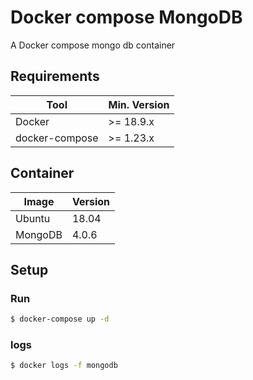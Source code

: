 # Docker compose MongoDB

A Docker compose mongo db container

## Requirements

<table>
  <thead>
    <tr>
        <th>Tool</th>
        <th>Min. Version</th>
    </tr>
  </thead>
  <tbody>
      <tr>
        <td>Docker</td>
        <td>>= 18.9.x</td>
      </tr>
      <tr>
        <td>docker-compose</td>
        <td>>= 1.23.x</td>
      </tr>
  </tbody>
</table>

## Container

<table>
  <thead>
    <tr>
        <th>Image</th>
        <th>Version</th>
    </tr>
  </thead>
  <tbody>
      <tr>
        <td>Ubuntu</td>
        <td>18.04</td>
      </tr>
      <tr>
        <td>MongoDB</td>
        <td>4.0.6</td>
      </tr>
  </tbody>
</table>

## Setup

### Run

```bash
$ docker-compose up -d
```

### logs

```bash
$ docker logs -f mongodb
```
